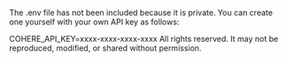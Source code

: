 The .env file has not been included because it is private. You can create one yourself with your own API key as follows:

COHERE_API_KEY=xxxx-xxxx-xxxx-xxxx
All rights reserved. It may not be reproduced, modified, or shared without permission.
